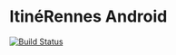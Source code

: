 ItinéRennes Android
===================

[![Build Status](https://travis-ci.org/dudie/itinerennes-android.png)](https://travis-ci.org/dudie/itinerennes-android)
